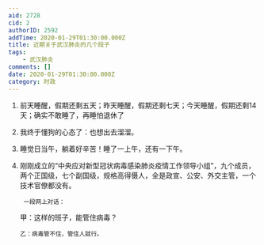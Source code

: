 ```yaml
---
aid: 2728
cid: 2
authorID: 2592
addTime: 2020-01-29T01:30:00.000Z
title: 近期关于武汉肺炎的几个段子
tags:
    - 武汉肺炎
comments: []
date: 2020-01-29T01:30:00.000Z
category: 时政
---
```


1.  前天睡醒，假期还剩五天；昨天睡醒，假期还剩七天；今天睡醒，假期还剩14天；确实不敢睡了，再睡怕退休了
2.  我终于懂狗的心态了：也想出去溜溜。
3.  睡觉日当午，躺着好辛苦！睡了一上午，还有一下午。
4.  刚刚成立的“中央应对新型冠状病毒感染肺炎疫情工作领导小组”，九个成员，两个正国级，七个副国级，规格高得慑人，全是政宣、公安、外交主管，一个技术官僚都没有。
    
         一段网上对话：
        
    
    甲：这样的班子，能管住病毒？
    
        乙：病毒管不住，管住人就行。
